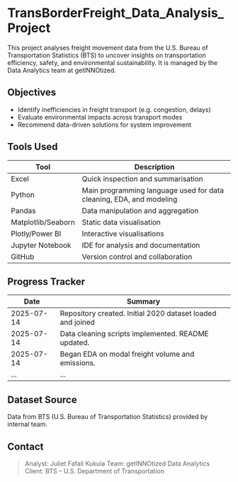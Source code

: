 # TransBorderFreight_Data_Analysis_Project

This project analyses freight movement data from the U.S. Bureau of Transportation Statistics (BTS) to uncover insights on transportation efficiency, safety, and environmental sustainability. It is managed by the Data Analytics team at getINNOtized.

## Objectives
- Identify inefficiencies in freight transport (e.g. congestion, delays)
- Evaluate environmental impacts across transport modes
- Recommend data-driven solutions for system improvement

## Tools Used

| Tool | Description |
|------|-------------|
| Excel | Quick inspection and summarisation |
| Python | Main programming language used for data cleaning, EDA, and modeling |
| Pandas | Data manipulation and aggregation |
| Matplotlib/Seaborn | Static data visualisation |
| Plotly/Power BI | Interactive visualisations |
| Jupyter Notebook | IDE for analysis and documentation |
| GitHub | Version control and collaboration |


## Progress Tracker

| Date | Summary |
|------|---------|
| 2025-07-14 | Repository created. Initial 2020 dataset loaded and joined |
| 2025-07-14 | Data cleaning scripts implemented. README updated. |
| 2025-07-14 | Began EDA on modal freight volume and emissions. |
| ... | ... |

## Dataset Source

Data from BTS (U.S. Bureau of Transportation Statistics) provided by internal team.

## Contact

> Analyst: Juliet Fafali Kukuia 
> Team: getINNOtized Data Analytics  
> Client: BTS – U.S. Department of Transportation
